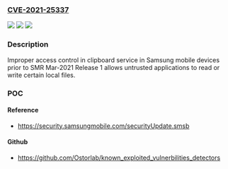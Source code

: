 ### [CVE-2021-25337](https://cve.mitre.org/cgi-bin/cvename.cgi?name=CVE-2021-25337)
![](https://img.shields.io/static/v1?label=Product&message=Samsung%20Mobile%20Devices&color=blue)
![](https://img.shields.io/static/v1?label=Version&message=Selected%20P(9.0)%2C%20Q(10.0)%2C%20R(11.0)%3C%20SMR%20Mar-2021%20Release%201%20&color=brighgreen)
![](https://img.shields.io/static/v1?label=Vulnerability&message=CWE-269%20Improper%20Privilege%20Management&color=brighgreen)

### Description

Improper access control in clipboard service in Samsung mobile devices prior to SMR Mar-2021 Release 1 allows untrusted applications to read or write certain local files.

### POC

#### Reference
- https://security.samsungmobile.com/securityUpdate.smsb

#### Github
- https://github.com/Ostorlab/known_exploited_vulnerbilities_detectors


